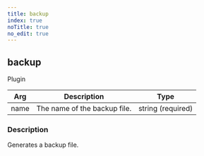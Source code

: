 ```yaml
---
title: backup
index: true
noTitle: true
no_edit: true
---
```




<div class="vql_item"></div>


## backup
<span class='vql_type pull-right page-header'>Plugin</span>



<div class="vqlargs"></div>

Arg | Description | Type
----|-------------|-----
name|The name of the backup file.|string (required)

### Description

Generates a backup file.

